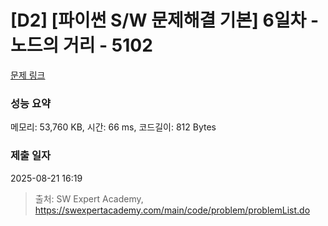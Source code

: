 # [D2] [파이썬 S/W 문제해결 기본] 6일차 - 노드의 거리 - 5102 

[문제 링크](https://swexpertacademy.com/main/code/problem/problemDetail.do?contestProbId=AWTVmxDKb1oDFAVT) 

### 성능 요약

메모리: 53,760 KB, 시간: 66 ms, 코드길이: 812 Bytes

### 제출 일자

2025-08-21 16:19



> 출처: SW Expert Academy, https://swexpertacademy.com/main/code/problem/problemList.do